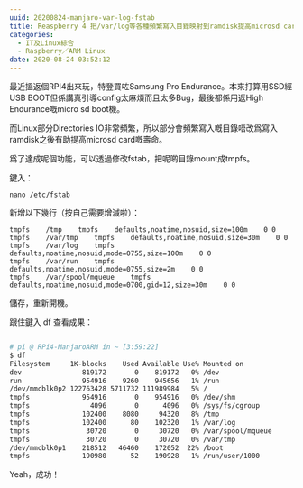 ```yaml
---
uuid: 20200824-manjaro-var-log-fstab
title: Reaspberry 4 把/var/log等各種頻繁寫入目錄映射到ramdisk提高microsd card嘅壽命
categories:
  - IT及Linux綜合
  - Raspberry／ARM Linux
date: 2020-08-24 03:52:12
---
```


最近搵返個RPI4出來玩，特登買咗Samsung Pro Endurance。本來打算用SSD經USB BOOT但係講真引導config太麻煩而且太多Bug，最後都係用返High Endurance嘅micro sd boot機。

而Linux部分Directories IO非常頻繁，所以部分會頻繁寫入嘅目錄唔改爲寫入ramdisk之後有助提高microsd card嘅壽命。

爲了達成呢個功能，可以透過修改fstab，把呢啲目錄mount成tmpfs。

鍵入：
```
nano /etc/fstab
```

新增以下幾行（按自己需要增減啦）：
```
tmpfs    /tmp    tmpfs    defaults,noatime,nosuid,size=100m    0 0
tmpfs    /var/tmp    tmpfs    defaults,noatime,nosuid,size=30m    0 0
tmpfs    /var/log    tmpfs    defaults,noatime,nosuid,mode=0755,size=100m    0 0
tmpfs    /var/run    tmpfs    defaults,noatime,nosuid,mode=0755,size=2m    0 0
tmpfs    /var/spool/mqueue    tmpfs    defaults,noatime,nosuid,mode=0700,gid=12,size=30m    0 0
```

儲存，重新開機。

跟住鍵入 df 查看成果：
```bash

# pi @ RPi4-ManjaroARM in ~ [3:59:22] 
$ df
Filesystem     1K-blocks    Used Available Use% Mounted on
dev               819172       0    819172   0% /dev
run               954916    9260    945656   1% /run
/dev/mmcblk0p2 122763428 5711732 111989984   5% /
tmpfs             954916       0    954916   0% /dev/shm
tmpfs               4096       0      4096   0% /sys/fs/cgroup
tmpfs             102400    8080     94320   8% /tmp
tmpfs             102400      80    102320   1% /var/log
tmpfs              30720       0     30720   0% /var/spool/mqueue
tmpfs              30720       0     30720   0% /var/tmp
/dev/mmcblk0p1    218512   46460    172052  22% /boot
tmpfs             190980      52    190928   1% /run/user/1000
```

Yeah，成功！